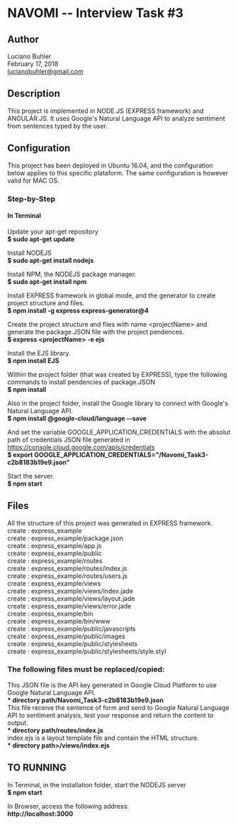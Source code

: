 # NAVOMI -- Interview Task #3

## Author

Luciano Buhler  
February 17, 2018  
lucianobuhler@gmail.com  

## Description

This project is implemented in NODE.JS (EXPRESS framework) and ANGULAR.JS. It uses
Google's Natural Language API to analyze sentiment from sentences typed by the user.  

## Configuration
This project has been deployed in Ubuntu 16.04, and the configuration below applies to this specific plataform. The same configuration is however valid for MAC OS.  
  
  ### Step-by-Step
  
#### In Terminal  

Update your apt-get repository  
<b>$ sudo apt-get update</b>  
  
Install NODEJS  
<b>$ sudo apt-get install nodejs</b>  
  
Install NPM, the NODEJS package manager.  
<b>$ sudo apt-get install npm</b>  
  
Install EXPRESS framework in global mode, and the generator to create project structure and files.  
<b>$ npm install -g express express-generator@4</b>  
    
Create the project structure and files with name \<projectName\> and generate the package.JSON file with the project pendences.  
<b>$ express \<projectName\> -e ejs</b>  
  
Install the EJS library.  
<b>$ npm install EJS</b>  
  
Within the project folder (that was created by EXPRESS), type the following commands to install pendencies of package.JSON  
<b>$ npm install</b>  
  
Also in the project folder, install the Google library to connect with Google's Natural Language API.  
<b>$ npm install @google-cloud/language --save</b>  
  
And set the variable GOOGLE_APPLICATION_CREDENTIALS with the absolut path of credentials JSON file generated in https://console.cloud.google.com/apis/credentials  
<b>$ export GOOGLE_APPLICATION_CREDENTIALS="<directory path>/Navomi_Task3-c2b8183b19e9.json"</b>  
  
Start the server.  
<b>$ npm start</b>  
  
  
  
## Files  
All the structure of this project was generated in EXPRESS framework.  
create : express_example  
create : express_example/package.json  
create : express_example/app.js  
create : express_example/public  
create : express_example/routes  
create : express_example/routes/index.js  
create : express_example/routes/users.js  
create : express_example/views  
create : express_example/views/index.jade  
create : express_example/views/layout.jade  
create : express_example/views/error.jade  
create : express_example/bin  
create : express_example/bin/www  
create : express_example/public/javascripts  
create : express_example/public/images  
create : express_example/public/stylesheets  
create : express_example/public/stylesheets/style.styl  
  
  
### The following files must be replaced/copied:  
This JSON file is the API key generated in Google Cloud Platform to use Google Natural Language API.  
<b>* __directory path__/Navomi_Task3-c2b8183b19e9.json</b>  
This file receive the sentence of form and send to Google Natural Language API to sentiment analysis, test your response and return the content to output.  
<b>* __directory path__/routes/index.js</b>  
index.ejs is a layout template file and contain the HTML structure.  
<b>* __directory path__>/views/index.ejs</b>  
  
  
## TO RUNNING  
  
In Terminal, in the installation folder, start the NODEJS server  
<b>$ npm start</b>  
  
In Browser, access the following address:  
<b>http://localhost:3000</b>  
  
